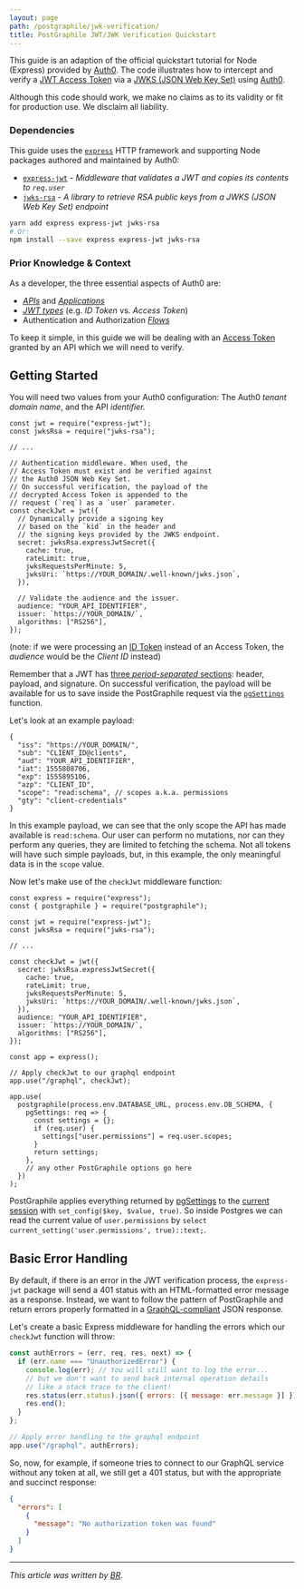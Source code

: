 ```yaml
---
layout: page
path: /postgraphile/jwk-verification/
title: PostGraphile JWT/JWK Verification Quickstart
---
```


This guide is an adaption of the official quickstart tutorial
for Node (Express) provided by
[Auth0](https://auth0.com/docs/quickstart/backend/nodejs/01-authorization).
The code illustrates how to intercept and verify a
[JWT Access Token](https://auth0.com/docs/tokens/concepts/jwts) via a
[JWKS (JSON Web Key Set)](https://auth0.com/docs/jwks) using
[Auth0](https://auth0.com/).

Although this code should work, we make no claims as to its validity
or fit for production use. We disclaim all liability.

### Dependencies

This guide uses the [`express`](https://www.npmjs.com/package/express)
HTTP framework and supporting Node packages authored and maintained by Auth0:

- [`express-jwt`](https://github.com/auth0/express-jwt) -
  _Middleware that validates a JWT and copies its contents to `req.user`_
- [`jwks-rsa`](https://github.com/auth0/node-jwks-rsa) -
  _A library to retrieve RSA public keys from a JWKS (JSON Web Key Set) endpoint_

```bash
yarn add express express-jwt jwks-rsa
# Or:
npm install --save express express-jwt jwks-rsa
```

### Prior Knowledge & Context

As a developer, the three essential aspects of Auth0 are:

- [_APIs_](https://auth0.com/docs/apis) and
  [_Applications_](https://auth0.com/docs/applications)
- [_JWT types_](https://auth0.com/docs/tokens)
  (e.g. _ID Token_ vs. _Access Token_)
- Authentication and Authorization [_Flows_](https://auth0.com/docs/flows)

To keep it simple, in this guide we will be dealing with an
[Access Token](https://auth0.com/docs/tokens/overview-access-tokens)
granted by an API which we will need to verify.

## Getting Started

You will need two values from your Auth0 configuration: The Auth0 _tenant
domain name_, and the API _identifier._

```javascript{1-2,20,24-25}
const jwt = require("express-jwt");
const jwksRsa = require("jwks-rsa");

// ...

// Authentication middleware. When used, the
// Access Token must exist and be verified against
// the Auth0 JSON Web Key Set.
// On successful verification, the payload of the
// decrypted Access Token is appended to the
// request (`req`) as a `user` parameter.
const checkJwt = jwt({
  // Dynamically provide a signing key
  // based on the `kid` in the header and
  // the signing keys provided by the JWKS endpoint.
  secret: jwksRsa.expressJwtSecret({
    cache: true,
    rateLimit: true,
    jwksRequestsPerMinute: 5,
    jwksUri: `https://YOUR_DOMAIN/.well-known/jwks.json`,
  }),

  // Validate the audience and the issuer.
  audience: "YOUR_API_IDENTIFIER",
  issuer: `https://YOUR_DOMAIN/`,
  algorithms: ["RS256"],
});
```

(note: if we were processing an [ID Token](https://auth0.com/docs/tokens/id-token)
instead of an Access Token, the _audience_ would be the _Client ID_ instead)

Remember that a JWT has [three _period-separated_ sections](https://jwt.io/introduction/): header, payload,
and signature. On successful verification, the payload will be available for
us to save inside the PostGraphile request via the
[`pgSettings`](/postgraphile/usage-library/#exposing-http-request-data-to-postgresql)
function.

Let's look at an example payload:

```json{8}
{
  "iss": "https://YOUR_DOMAIN/",
  "sub": "CLIENT_ID@clients",
  "aud": "YOUR_API_IDENTIFIER",
  "iat": 1555808706,
  "exp": 1555895106,
  "azp": "CLIENT_ID",
  "scope": "read:schema", // scopes a.k.a. permissions
  "gty": "client-credentials"
}
```

In this example payload, we can see that the only scope the API has made
available is `read:schema`. Our user can perform no mutations, nor can they
perform any queries, they are limited to fetching the schema.
Not all tokens will have such simple payloads, but, in this example, the only
meaningful data is in the `scope` value.

Now let's make use of the `checkJwt` middleware function:

```javascript{23-24,28-36}
const express = require("express");
const { postgraphile } = require("postgraphile");

const jwt = require("express-jwt");
const jwksRsa = require("jwks-rsa");

// ...

const checkJwt = jwt({
  secret: jwksRsa.expressJwtSecret({
    cache: true,
    rateLimit: true,
    jwksRequestsPerMinute: 5,
    jwksUri: `https://YOUR_DOMAIN/.well-known/jwks.json`,
  }),
  audience: "YOUR_API_IDENTIFIER",
  issuer: `https://YOUR_DOMAIN/`,
  algorithms: ["RS256"],
});

const app = express();

// Apply checkJwt to our graphql endpoint
app.use("/graphql", checkJwt);

app.use(
  postgraphile(process.env.DATABASE_URL, process.env.DB_SCHEMA, {
    pgSettings: req => {
      const settings = {};
      if (req.user) {
        settings["user.permissions"] = req.user.scopes;
      }
      return settings;
    },
    // any other PostGraphile options go here
  })
);
```

PostGraphile applies everything returned by
[pgSettings](/postgraphile/usage-library/#pgsettings-function) to the
[current session](https://www.postgresql.org/docs/current/functions-admin.html#FUNCTIONS-ADMIN-SET)
with `set_config($key, $value, true)`. So inside Postgres we can read
the current value of `user.permissions` by
`select current_setting('user.permissions', true)::text;`.

## Basic Error Handling

By default, if there is an error in the JWT verification process,
the `express-jwt` package will send a 401 status with an
HTML-formatted error message as a response.
Instead, we want to follow the pattern of PostGraphile and return errors
properly formatted in a [GraphQL-compliant](http://graphql.github.io/graphql-spec/June2018/#sec-Errors) JSON response.

Let's create a basic Express middleware for handling the errors which
our `checkJwt` function will throw:

```javascript
const authErrors = (err, req, res, next) => {
  if (err.name === "UnauthorizedError") {
    console.log(err); // You will still want to log the error...
    // but we don't want to send back internal operation details
    // like a stack trace to the client!
    res.status(err.status).json({ errors: [{ message: err.message }] });
    res.end();
  }
};

// Apply error handling to the graphql endpoint
app.use("/graphql", authErrors);
```

So, now, for example, if someone tries to connect to our GraphQL service
without any token at all, we still get a 401 status, but with the
appropriate and succinct response:

```json
{
  "errors": [
    {
      "message": "No authorization token was found"
    }
  ]
}
```

---

_This article was written by [BR](http://gitlab.com/benjamin-rood)._
